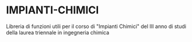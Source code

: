 # IMPIANTI-CHIMICI
Libreria di funzioni utili per il corso di "Impianti Chimici" del III anno di studi della laurea triennale in ingegneria chimica
